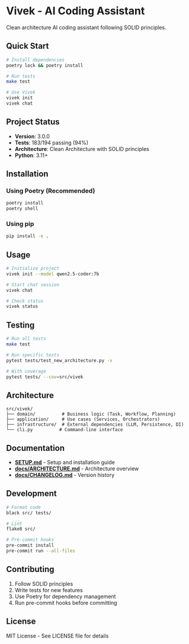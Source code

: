 # Vivek - AI Coding Assistant

Clean architecture AI coding assistant following SOLID principles.

## Quick Start

```bash
# Install dependencies
poetry lock && poetry install

# Run tests
make test

# Use Vivek
vivek init
vivek chat
```

## Project Status

- **Version**: 3.0.0
- **Tests**: 183/194 passing (94%)
- **Architecture**: Clean Architecture with SOLID principles
- **Python**: 3.11+

## Installation

### Using Poetry (Recommended)

```bash
poetry install
poetry shell
```

### Using pip

```bash
pip install -e .
```

## Usage

```bash
# Initialize project
vivek init --model qwen2.5-coder:7b

# Start chat session
vivek chat

# Check status
vivek status
```

## Testing

```bash
# Run all tests
make test

# Run specific tests
pytest tests/test_new_architecture.py -v

# With coverage
pytest tests/ --cov=src/vivek
```

## Architecture

```
src/vivek/
├── domain/          # Business logic (Task, Workflow, Planning)
├── application/     # Use cases (Services, Orchestrators)
├── infrastructure/  # External dependencies (LLM, Persistence, DI)
└── cli.py          # Command-line interface
```

## Documentation

- **[SETUP.md](SETUP.md)** - Setup and installation guide
- **[docs/ARCHITECTURE.md](docs/ARCHITECTURE.md)** - Architecture overview
- **[docs/CHANGELOG.md](docs/CHANGELOG.md)** - Version history

## Development

```bash
# Format code
black src/ tests/

# Lint
flake8 src/

# Pre-commit hooks
pre-commit install
pre-commit run --all-files
```

## Contributing

1. Follow SOLID principles
2. Write tests for new features
3. Use Poetry for dependency management
4. Run pre-commit hooks before committing

## License

MIT License - See LICENSE file for details
